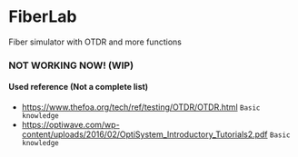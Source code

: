 # FiberLab
Fiber simulator with OTDR and more functions
### NOT WORKING NOW! (WIP)

#### Used reference (Not a complete list)
 - https://www.thefoa.org/tech/ref/testing/OTDR/OTDR.html `Basic knowledge` 
 - https://optiwave.com/wp-content/uploads/2016/02/OptiSystem_Introductory_Tutorials2.pdf `Basic knowledge` 

